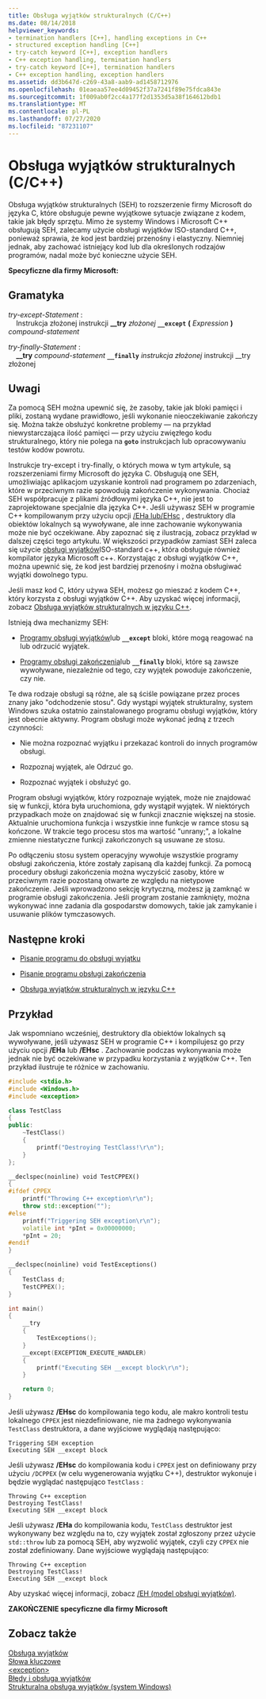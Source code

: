 ```yaml
---
title: Obsługa wyjątków strukturalnych (C/C++)
ms.date: 08/14/2018
helpviewer_keywords:
- termination handlers [C++], handling exceptions in C++
- structured exception handling [C++]
- try-catch keyword [C++], exception handlers
- C++ exception handling, termination handlers
- try-catch keyword [C++], termination handlers
- C++ exception handling, exception handlers
ms.assetid: dd3b647d-c269-43a8-aab9-ad1458712976
ms.openlocfilehash: 01eaeaa57ee4d09452f37a7241f89e75fdca843e
ms.sourcegitcommit: 1f009ab0f2cc4a177f2d1353d5a38f164612bdb1
ms.translationtype: MT
ms.contentlocale: pl-PL
ms.lasthandoff: 07/27/2020
ms.locfileid: "87231107"
---
```

# <a name="structured-exception-handling-cc"></a>Obsługa wyjątków strukturalnych (C/C++)

Obsługa wyjątków strukturalnych (SEH) to rozszerzenie firmy Microsoft do języka C, które obsługuje pewne wyjątkowe sytuacje związane z kodem, takie jak błędy sprzętu. Mimo że systemy Windows i Microsoft C++ obsługują SEH, zalecamy użycie obsługi wyjątków ISO-standard C++, ponieważ sprawia, że kod jest bardziej przenośny i elastyczny. Niemniej jednak, aby zachować istniejący kod lub dla określonych rodzajów programów, nadal może być konieczne użycie SEH.

**Specyficzne dla firmy Microsoft:**

## <a name="grammar"></a>Gramatyka

*try-except-Statement* :<br/>
&nbsp;&nbsp;&nbsp;&nbsp;Instrukcja złożonej instrukcji **__try** *złożonej* **`__except`** **(** *Expression* **)** *compound-statement*

*try-finally-Statement* :<br/>
&nbsp;&nbsp;&nbsp;&nbsp;**__try** *compound-statement* **`__finally`** *instrukcja złożonej* instrukcji __try złożonej

## <a name="remarks"></a>Uwagi

Za pomocą SEH można upewnić się, że zasoby, takie jak bloki pamięci i pliki, zostaną wydane prawidłowo, jeśli wykonanie nieoczekiwanie zakończy się. Można także obsłużyć konkretne problemy — na przykład niewystarczająca ilość pamięci — przy użyciu zwięzłego kodu strukturalnego, który nie polega na **`goto`** instrukcjach lub opracowywaniu testów kodów powrotu.

Instrukcje try-except i try-finally, o których mowa w tym artykule, są rozszerzeniami firmy Microsoft do języka C. Obsługują one SEH, umożliwiając aplikacjom uzyskanie kontroli nad programem po zdarzeniach, które w przeciwnym razie spowodują zakończenie wykonywania. Chociaż SEH współpracuje z plikami źródłowymi języka C++, nie jest to zaprojektowane specjalnie dla języka C++. Jeśli używasz SEH w programie C++ kompilowanym przy użyciu opcji [/EHa lub/EHsc](../build/reference/eh-exception-handling-model.md) , destruktory dla obiektów lokalnych są wywoływane, ale inne zachowanie wykonywania może nie być oczekiwane. Aby zapoznać się z ilustracją, zobacz przykład w dalszej części tego artykułu. W większości przypadków zamiast SEH zaleca się użycie [obsługi wyjątków](../cpp/try-throw-and-catch-statements-cpp.md)ISO-standard c++, która obsługuje również kompilator języka Microsoft c++. Korzystając z obsługi wyjątków C++, można upewnić się, że kod jest bardziej przenośny i można obsługiwać wyjątki dowolnego typu.

Jeśli masz kod C, który używa SEH, możesz go mieszać z kodem C++, który korzysta z obsługi wyjątków C++. Aby uzyskać więcej informacji, zobacz [Obsługa wyjątków strukturalnych w języku C++](../cpp/exception-handling-differences.md).

Istnieją dwa mechanizmy SEH:

- [Programy obsługi wyjątków](../cpp/writing-an-exception-handler.md)lub **`__except`** bloki, które mogą reagować na lub odrzucić wyjątek.

- [Programy obsługi zakończenia](../cpp/writing-a-termination-handler.md)lub **`__finally`** bloki, które są zawsze wywoływane, niezależnie od tego, czy wyjątek powoduje zakończenie, czy nie.

Te dwa rodzaje obsługi są różne, ale są ściśle powiązane przez proces znany jako "odchodzenie stosu". Gdy wystąpi wyjątek strukturalny, system Windows szuka ostatnio zainstalowanego programu obsługi wyjątków, który jest obecnie aktywny. Program obsługi może wykonać jedną z trzech czynności:

- Nie można rozpoznać wyjątku i przekazać kontroli do innych programów obsługi.

- Rozpoznaj wyjątek, ale Odrzuć go.

- Rozpoznać wyjątek i obsłużyć go.

Program obsługi wyjątków, który rozpoznaje wyjątek, może nie znajdować się w funkcji, która była uruchomiona, gdy wystąpił wyjątek. W niektórych przypadkach może on znajdować się w funkcji znacznie większej na stosie. Aktualnie uruchomiona funkcja i wszystkie inne funkcje w ramce stosu są kończone. W trakcie tego procesu stos ma wartość "unrany;", a lokalne zmienne niestatyczne funkcji zakończonych są usuwane ze stosu.

Po odłączeniu stosu system operacyjny wywołuje wszystkie programy obsługi zakończenia, które zostały zapisaną dla każdej funkcji. Za pomocą procedury obsługi zakończenia można wyczyścić zasoby, które w przeciwnym razie pozostaną otwarte ze względu na nietypowe zakończenie. Jeśli wprowadzono sekcję krytyczną, możesz ją zamknąć w programie obsługi zakończenia. Jeśli program zostanie zamknięty, można wykonywać inne zadania dla gospodarstw domowych, takie jak zamykanie i usuwanie plików tymczasowych.

## <a name="next-steps"></a>Następne kroki

- [Pisanie programu do obsługi wyjątku](../cpp/writing-an-exception-handler.md)

- [Pisanie programu obsługi zakończenia](../cpp/writing-a-termination-handler.md)

- [Obsługa wyjątków strukturalnych w języku C++](../cpp/exception-handling-differences.md)

## <a name="example"></a>Przykład

Jak wspomniano wcześniej, destruktory dla obiektów lokalnych są wywoływane, jeśli używasz SEH w programie C++ i kompilujesz go przy użyciu opcji **/EHa** lub **/EHsc** . Zachowanie podczas wykonywania może jednak nie być oczekiwane w przypadku korzystania z wyjątków C++. Ten przykład ilustruje te różnice w zachowaniu.

```cpp
#include <stdio.h>
#include <Windows.h>
#include <exception>

class TestClass
{
public:
    ~TestClass()
    {
        printf("Destroying TestClass!\r\n");
    }
};

__declspec(noinline) void TestCPPEX()
{
#ifdef CPPEX
    printf("Throwing C++ exception\r\n");
    throw std::exception("");
#else
    printf("Triggering SEH exception\r\n");
    volatile int *pInt = 0x00000000;
    *pInt = 20;
#endif
}

__declspec(noinline) void TestExceptions()
{
    TestClass d;
    TestCPPEX();
}

int main()
{
    __try
    {
        TestExceptions();
    }
    __except(EXCEPTION_EXECUTE_HANDLER)
    {
        printf("Executing SEH __except block\r\n");
    }

    return 0;
}
```

Jeśli używasz **/EHsc** do kompilowania tego kodu, ale makro kontroli testu lokalnego `CPPEX` jest niezdefiniowane, nie ma żadnego wykonywania `TestClass` destruktora, a dane wyjściowe wyglądają następująco:

```Output
Triggering SEH exception
Executing SEH __except block
```

Jeśli używasz **/EHsc** do kompilowania kodu i `CPPEX` jest on definiowany przy użyciu `/DCPPEX` (w celu wygenerowania wyjątku C++), destruktor wykonuje i będzie wyglądać następująco `TestClass` :

```Output
Throwing C++ exception
Destroying TestClass!
Executing SEH __except block
```

Jeśli używasz **/EHa** do kompilowania kodu, `TestClass` destruktor jest wykonywany bez względu na to, czy wyjątek został zgłoszony przez użycie `std::throw` lub za pomocą SEH, aby wyzwolić wyjątek, czyli czy `CPPEX` nie został zdefiniowany. Dane wyjściowe wyglądają następująco:

```Output
Throwing C++ exception
Destroying TestClass!
Executing SEH __except block
```

Aby uzyskać więcej informacji, zobacz [/EH (model obsługi wyjątków)](../build/reference/eh-exception-handling-model.md).

**ZAKOŃCZENIE specyficzne dla firmy Microsoft**

## <a name="see-also"></a>Zobacz także

[Obsługa wyjątków](../cpp/exception-handling-in-visual-cpp.md)<br/>
[Słowa kluczowe](../cpp/keywords-cpp.md)<br/>
[\<exception>](../standard-library/exception.md)<br/>
[Błędy i obsługa wyjątków](../cpp/errors-and-exception-handling-modern-cpp.md)<br/>
[Strukturalna obsługa wyjątków (system Windows)](/windows/win32/debug/structured-exception-handling)

